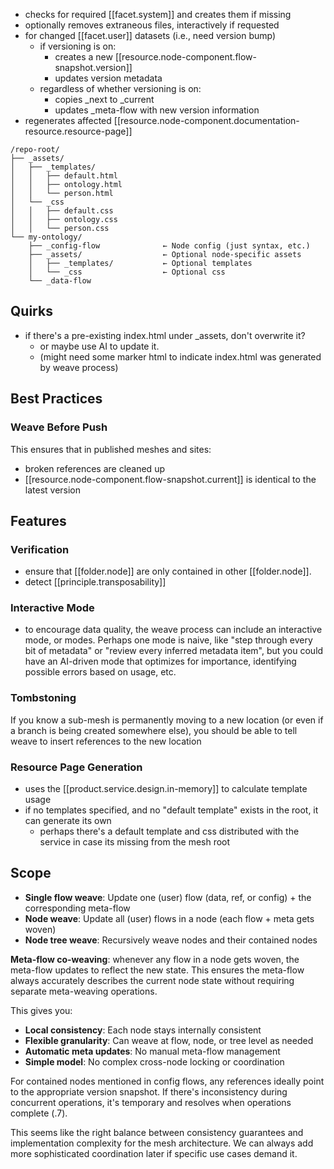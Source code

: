 
- checks for required [[facet.system]] and creates them if missing
- optionally removes extraneous files, interactively if requested
- for changed [[facet.user]] datasets (i.e., need version bump)
  - if versioning is on:
    - creates a new [[resource.node-component.flow-snapshot.version]] 
    - updates version metadata
  - regardless of whether versioning is on:
    - copies _next to _current
    - updates _meta-flow with new version information
- regenerates affected [[resource.node-component.documentation-resource.resource-page]]

```file
/repo-root/
├── _assets/
│   ├── _templates/
│   │   ├── default.html
│   │   ├── ontology.html
│   │   └── person.html
│   └── _css
│   │   ├── default.css
│   │   ├── ontology.css
│   │   └── person.css
└── my-ontology/
    ├── _config-flow              ← Node config (just syntax, etc.)
    ├── _assets/                  ← Optional node-specific assets
    │   ├── _templates/           ← Optional templates
    │   └── _css                  ← Optional css
    └── _data-flow
```

## Quirks

- if there's a pre-existing index.html under _assets, don't overwrite it?
  - or maybe use AI to update it.
  - (might need some marker html to indicate index.html was generated by weave process)

## Best Practices

### Weave Before Push

This ensures that in published meshes and sites:

- broken references are cleaned up
- [[resource.node-component.flow-snapshot.current]] is identical to the latest version

## Features

### Verification

- ensure that [[folder.node]] are only contained in other [[folder.node]].
- detect [[principle.transposability]]

### Interactive Mode

- to encourage data quality, the weave process can include an interactive mode, or modes. Perhaps one mode is naive, like "step through every bit of metadata" or "review every inferred metadata item", but you could have an AI-driven mode that optimizes for importance, identifying possible errors based on usage, etc.

### Tombstoning

If you know a sub-mesh is permanently moving to a new location (or even if a branch is being created somewhere else), you should be able to tell weave to insert references to the new location

### Resource Page Generation

- uses the [[product.service.design.in-memory]] to calculate template usage
- if no templates specified, and no "default template" exists in the root, it can generate its own
  - perhaps there's a default template and css distributed with the service in case its missing from the mesh root

## Scope

- **Single flow weave**: Update one (user) flow (data, ref, or config) + the corresponding meta-flow
- **Node weave**: Update all (user) flows in a node (each flow + meta gets woven)
- **Node tree weave**: Recursively weave nodes and their contained nodes

**Meta-flow co-weaving**: whenever any flow in a node gets woven, the meta-flow updates to reflect the new state. This ensures the meta-flow always accurately describes the current node state without requiring separate meta-weaving operations.

This gives you:
- **Local consistency**: Each node stays internally consistent
- **Flexible granularity**: Can weave at flow, node, or tree level as needed
- **Automatic meta updates**: No manual meta-flow management
- **Simple model**: No complex cross-node locking or coordination

For contained nodes mentioned in config flows, any references ideally point to the appropriate version snapshot. If there's inconsistency during concurrent operations, it's temporary and resolves when operations complete (.7).

This seems like the right balance between consistency guarantees and implementation complexity for the mesh architecture. We can always add more sophisticated coordination later if specific use cases demand it.
